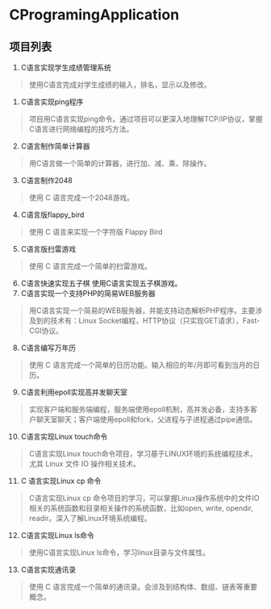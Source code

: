 # CProgramingApplication

## 项目列表
1. C语言实现学生成绩管理系统
> 使用C语言完成对学生成绩的输入，排名，显示以及修改。
1. C语言实现ping程序
> 项目用C语言实现ping命令。通过项目可以更深入地理解TCP/IP协议，掌握C语言进行网络编程的技巧方法。
2. C语言制作简单计算器
> 用C语言做一个简单的计算器，进行加、减、乘、除操作。
3. C语言制作2048
> 使用 C 语言完成一个2048游戏。
4. C语言版flappy_bird
> 使用 C 语言来实现一个字符版 Flappy Bird
5. C语言版扫雷游戏
> 使用 C 语言完成一个简单的扫雷游戏。
6. C语言快速实现五子棋
使用C语言实现五子棋游戏。
7. C语言实现一个支持PHP的简易WEB服务器
> 用C语言实现一个简易的WEB服务器，并能支持动态解析PHP程序。主要涉及到的技术有：Linux Socket编程，HTTP协议（只实现GET请求），Fast-CGI协议。
8. C语言编写万年历
> 使用 C 语言完成一个简单的日历功能。输入相应的年/月即可看到当月的日历。
9. C语言利用epoll实现高并发聊天室
> 实现客户端和服务端编程，服务端使用epoll机制，高并发必备，支持多客户聊天室聊天；客户端使用epoll和fork，父进程与子进程通过pipe通信。
10. C语言实现Linux touch命令
> C语言实现Linux touch命令项目，学习基于LINUX环境的系统编程技术，尤其 Linux 文件 IO 操作相关技术。
11. C 语言实现Linux cp 命令
> C语言实现Linux cp 命令项目的学习，可以掌握Linux操作系统中的文件IO相关的系统函数和目录相关操作的系统函数，比如open, write, opendir, readir。深入了解Linux环境系统编程。
12. C语言实现Linux ls命令
> 使用C语言实现Linux ls命令，学习linux目录与文件属性。
13. C语言实现通讯录
> 使用 C 语言完成一个简单的通讯录。会涉及到结构体、数组、链表等重要概念。
